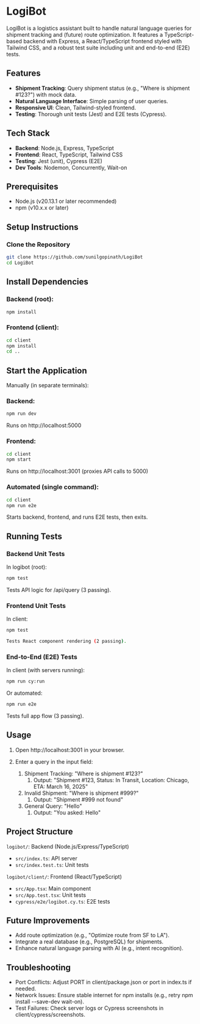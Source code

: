 # LogiBot

LogiBot is a logistics assistant built to handle natural language queries for shipment tracking and (future) route optimization. It features a TypeScript-based backend with Express, a React/TypeScript frontend styled with Tailwind CSS, and a robust test suite including unit and end-to-end (E2E) tests.

## Features
- **Shipment Tracking**: Query shipment status (e.g., "Where is shipment #123?") with mock data.
- **Natural Language Interface**: Simple parsing of user queries.
- **Responsive UI**: Clean, Tailwind-styled frontend.
- **Testing**: Thorough unit tests (Jest) and E2E tests (Cypress).

## Tech Stack
- **Backend**: Node.js, Express, TypeScript
- **Frontend**: React, TypeScript, Tailwind CSS
- **Testing**: Jest (unit), Cypress (E2E)
- **Dev Tools**: Nodemon, Concurrently, Wait-on

## Prerequisites
- Node.js (v20.13.1 or later recommended)
- npm (v10.x.x or later)

## Setup Instructions

### Clone the Repository
```bash
git clone https://github.com/sunilgopinath/LogiBot
cd LogiBot
```

## Install Dependencies

### Backend (root):
```bash
npm install
```

### Frontend (client):
```bash
cd client
npm install
cd ..
```

## Start the Application

Manually (in separate terminals):

### Backend:
```bash
npm run dev
```

Runs on http://localhost:5000

### Frontend:
```bash
cd client
npm start
```

Runs on http://localhost:3001 (proxies API calls to 5000)

### Automated (single command):

```bash
cd client
npm run e2e
```

Starts backend, frontend, and runs E2E tests, then exits.

## Running Tests

### Backend Unit Tests

In logibot (root):

```bash
npm test
```

Tests API logic for /api/query (3 passing).

### Frontend Unit Tests

In client:
```bash
npm test

Tests React component rendering (2 passing).
```

### End-to-End (E2E) Tests
In client (with servers running):

```bash
npm run cy:run
```

Or automated:

```bash
npm run e2e
```
Tests full app flow (3 passing).


## Usage

1. Open http://localhost:3001 in your browser.

2. Enter a query in the input field:
   1. Shipment Tracking: "Where is shipment #123?"
      1. Output: "Shipment #123, Status: In Transit, Location: Chicago, ETA: March 16, 2025"
   2. Invalid Shipment: "Where is shipment #999?"
      1. Output: "Shipment #999 not found"
   3. General Query: "Hello"
      1. Output: "You asked: Hello"

## Project Structure

`logibot/`: Backend (Node.js/Express/TypeScript)
- `src/index.ts`: API server
- `src/index.test.ts`: Unit tests

`logibot/client/`: Frontend (React/TypeScript)
- `src/App.tsx`: Main component
- `src/App.test.tsx`: Unit tests
- `cypress/e2e/logibot.cy.ts`: E2E tests

## Future Improvements

- Add route optimization (e.g., "Optimize route from SF to LA").
- Integrate a real database (e.g., PostgreSQL) for shipments.
- Enhance natural language parsing with AI (e.g., intent recognition).

## Troubleshooting

- Port Conflicts: Adjust PORT in client/package.json or port in index.ts if needed.
- Network Issues: Ensure stable internet for npm installs (e.g., retry npm install --save-dev wait-on).
- Test Failures: Check server logs or Cypress screenshots in client/cypress/screenshots.

